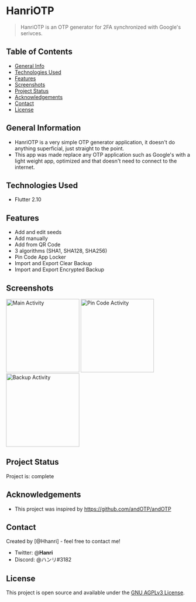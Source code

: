 # HanriOTP
> HanriOTP is an OTP generator for 2FA synchronized with Google's serivces.

## Table of Contents
* [General Info](#general-information)
* [Technologies Used](#technologies-used)
* [Features](#features)
* [Screenshots](#screenshots)
* [Project Status](#project-status)
* [Acknowledgements](#acknowledgements)
* [Contact](#contact)
* [License](#license)


## General Information
- HanriOTP is a very simple OTP generator application, it doesn't do anything superficial, just straight to the point.
- This app was made replace any OTP application such as Google's with a light weight app, optimized and that doesn't need to connect to the internet.

## Technologies Used
- Flutter 2.10

## Features
- Add and edit seeds
- Add manually
- Add from QR Code
- 3 algorithms (SHA1, SHA128, SHA256)
- Pin Code App Locker
- Import and Export Clear Backup
- Import and Export Encrypted Backup

## Screenshots
[<img width=200 alt="Main Activity" src="https://github.com/Hhanri/otp_generator/blob/main/assets/screenshots/home_screen.png">](https://github.com/Hhanri/otp_generator/blob/main/assets/screenshots/home_screen.png)
[<img width=200 alt="Pin Code Activity" src="https://github.com/Hhanri/otp_generator/blob/main/assets/screenshots/pin_code_screen.png">](https://github.com/Hhanri/otp_generator/blob/main/assets/screenshots/pin_code_screen.png)
[<img width=200 alt="Backup Activity" src="https://github.com/Hhanri/otp_generator/blob/main/assets/screenshots/backup_settings_screen.png">](https://github.com/Hhanri/otp_generator/blob/main/assets/screenshots/backup_settings_screen.png)


## Project Status
Project is: complete

## Acknowledgements
- This project was inspired by https://github.com/andOTP/andOTP

## Contact
Created by [@Hhanri] - feel free to contact me!
- Twitter: @__Hanri__
- Discord: @ハンリ#3182

## License
This project is open source and available under the [GNU AGPLv3 License](https://github.com/Hhanri/otp_generator/blob/main/LICENSE.txt).
